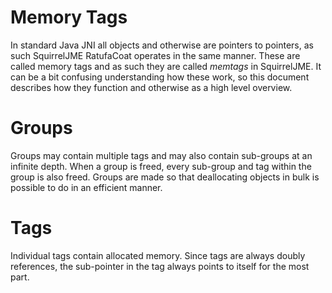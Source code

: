 # Memory Tags

In standard Java JNI all objects and otherwise are pointers to pointers, as
such SquirrelJME RatufaCoat operates in the same manner. These are called
memory tags and as such they are called _memtags_ in SquirrelJME. It can be
a bit confusing understanding how these work, so this document describes how
they function and otherwise as a high level overview.

# Groups

Groups may contain multiple tags and may also contain sub-groups at an
infinite depth. When a group is freed, every sub-group and tag within the
group is also freed. Groups are made so that deallocating objects in bulk
is possible to do in an efficient manner. 

# Tags

Individual tags contain allocated memory. Since tags are always doubly
references, the sub-pointer in the tag always points to itself for the most
part.
